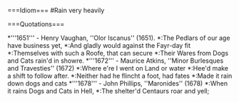 ===Idiom===
#Rain very heavily

===Quotations===

*'''1651''' - Henry Vaughan, ''Olor Iscanus'' (1651). 
*:The Pedlars of our age have business yet,
*:And gladly would against the Fayr-day fit
*:Themselves with such a Roofe, that can secure
*:Their Wares from Dogs and Cats rain'd in showre.
*'''1672''' - Maurice Atkins, ''Minor Burlesques and Travesties'' (1672)
*:Where e're I went on Land or water
*:Hee'd make a shift to follow after.
*:Neither had he flincht a foot, had fates
*:Made it rain down dogs and cats
*'''1678''' - John Phillips, ''Maronides'' (1678)
*:When it rains Dogs and Cats in Hell,
*:The shelter'd Centaurs roar and yell;